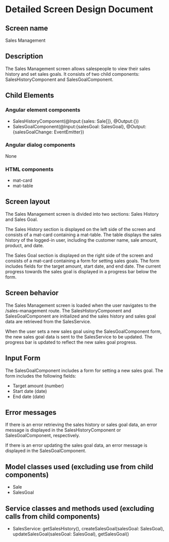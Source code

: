 # Detailed Screen Design Document

## Screen name
Sales Management

## Description
The Sales Management screen allows salespeople to view their sales history and set sales goals. It consists of two child components: SalesHistoryComponent and SalesGoalComponent.

## Child Elements
### Angular element components
- SalesHistoryComponent(@Input:{sales: Sale[]}, @Output:{})
- SalesGoalComponent(@Input:{salesGoal: SalesGoal}, @Output:{salesGoalChange: EventEmitter<SalesGoal>})

### Angular dialog components
None

### HTML components
- mat-card
- mat-table

## Screen layout
The Sales Management screen is divided into two sections: Sales History and Sales Goal.

The Sales History section is displayed on the left side of the screen and consists of a mat-card containing a mat-table. The table displays the sales history of the logged-in user, including the customer name, sale amount, product, and date.

The Sales Goal section is displayed on the right side of the screen and consists of a mat-card containing a form for setting sales goals. The form includes fields for the target amount, start date, and end date. The current progress towards the sales goal is displayed in a progress bar below the form.

## Screen behavior
The Sales Management screen is loaded when the user navigates to the /sales-management route. The SalesHistoryComponent and SalesGoalComponent are initialized and the sales history and sales goal data are retrieved from the SalesService.

When the user sets a new sales goal using the SalesGoalComponent form, the new sales goal data is sent to the SalesService to be updated. The progress bar is updated to reflect the new sales goal progress.

## Input Form
The SalesGoalComponent includes a form for setting a new sales goal. The form includes the following fields:
- Target amount (number)
- Start date (date)
- End date (date)

## Error messages
If there is an error retrieving the sales history or sales goal data, an error message is displayed in the SalesHistoryComponent or SalesGoalComponent, respectively.

If there is an error updating the sales goal data, an error message is displayed in the SalesGoalComponent.

## Model classes used (excluding use from child components)
- Sale
- SalesGoal

## Service classes and methods used (excluding calls from child components)
- SalesService: getSalesHistory(), createSalesGoal(salesGoal: SalesGoal), updateSalesGoal(salesGoal: SalesGoal), getSalesGoal()